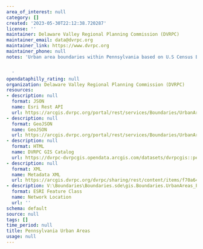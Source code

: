 ```yaml
---
area_of_interest: null
category: []
created: '2023-05-30T22:12:38.720287'
license: ''
maintainer: Delaware Valley Regional Planning Commission (DVRPC)
maintainer_email: data@dvrpc.org
maintainer_link: https://www.dvrpc.org
maintainer_phone: null
notes: 'Urban area boundaries within Pennsylvania based on U.S Census Bureau maps.


  '
opendataphilly_rating: null
organization: Delaware Valley Regional Planning Commission (DVRPC)
resources:
- description: null
  format: JSON
  name: Esri Rest API
  url: https://arcgis.dvrpc.org/portal/rest/services/Boundaries/UrbanAreas_PA/FeatureServer/0
- description: null
  format: GeoJSON
  name: GeoJSON
  url: https://arcgis.dvrpc.org/portal/rest/services/Boundaries/UrbanAreas_PA/FeatureServer/0/query?where=1=1&outsr=4326&outfields=*&f=geojson
- description: null
  format: HTML
  name: DVRPC GIS Catalog
  url: https://dvrpc-dvrpcgis.opendata.arcgis.com/datasets/dvrpcgis::pennsylvania-urban-areas
- description: null
  format: XML
  name: Metadata XML
  url: https://arcgis.dvrpc.org/dvrpc/sharing/rest/content/items/f70a64aa10b040bf83dc4e19741a83f1/info/metadata/metadata.xml?format=default
- description: V:\Boundaries\Boundaries.sde\gis.Boundaries.UrbanAreas_PA
  format: ESRI Feature Class
  name: Network Location
  url: ''
schema: default
source: null
tags: []
time_period: null
title: Pennsylvania Urban Areas
usage: null
---
```

